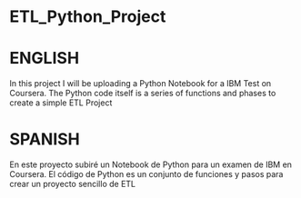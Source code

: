 # ETL_Python_Project

# ENGLISH
In this project I will be uploading a Python Notebook for a IBM Test on Coursera.
The Python code itself is a series of functions and phases to create a simple ETL Project

# SPANISH
En este proyecto subiré un Notebook de Python para un examen de IBM en Coursera.
El código de Python es un conjunto de funciones y pasos para crear un proyecto sencillo de ETL
